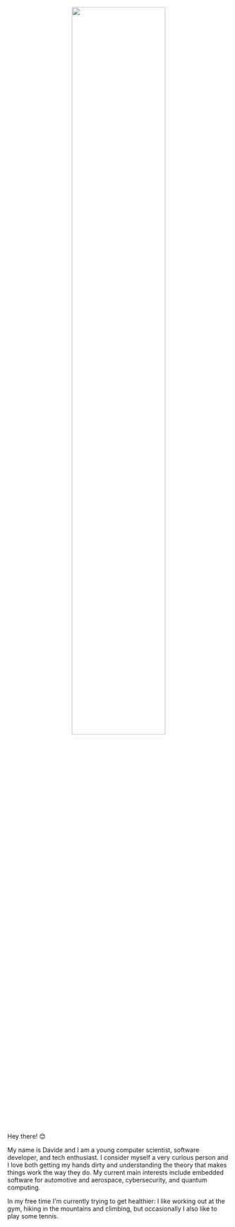 <p align="center">
    <img src="https://raw.githubusercontent.com/davidedellagiustina/davidedellagiustina/master/banner.png" width="65%">
</p>

Hey there! 😊

My name is Davide and I am a young computer scientist, software developer, and tech enthusiast. I consider myself a very curious person and I love both getting my hands dirty and understanding the theory that makes things work the way they do. My current main interests include embedded software for automotive and aerospace, cybersecurity, and quantum computing.

In my free time I'm currently trying to get healthier: I like working out at the gym, hiking in the mountains and climbing, but occasionally I also like to play some tennis.
